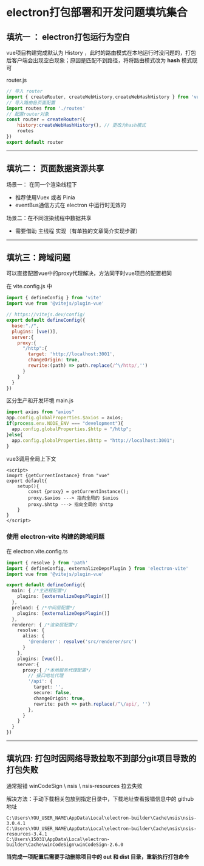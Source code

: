 # electron打包部署和开发问题填坑集合

## 填坑一 ： electron打包运行为空白

vue项目构建完成默认为 History ，此时的路由模式在本地运行时没问题的，打包后客户端会出现空白现象；原因是匹配不到路径，将将路由模式改为 **hash** 模式既可

router.js

```js
// 导入 router
import { createRouter, createWebHistory,createWebHashHistory } from 'vue-router'
// 导入路由各页面配置
import routes from './routes'
// 配置router对象
const router = createRouter({
    history:createWebHashHistory(), // 更改为hash模式
    routes
})
export default router
```

---

## 填坑二： 页面数据资源共享

场景一： 在同一个渲染线程下

- 推荐使用Vuex 或者 Pinia
- eventBus通信方式在 electron 中运行时无效的

场景二：在不同渲染线程中数据共享

- 需要借助 主线程 实现（有单独的文章简介实现步骤）

---

## 填坑三：跨域问题

可以直接配置vue中的proxy代理解决，方法同平时vue项目的配置相同

在 vite.config.js 中

```javascript
import { defineConfig } from 'vite'
import vue from '@vitejs/plugin-vue'

// https://vitejs.dev/config/
export default defineConfig({
  base:"./",
  plugins: [vue()],
  server:{
    proxy:{
      "/http":{
        target: 'http://localhost:3001',
        changeOrigin: true,
        rewrite:(path) => path.replace(/^\/http/,'')
      }
    }
  }
})

```

区分生产和开发环境 main.js

```javascript
import axios from "axios"
app.config.globalProperties.$axios = axios;
if(process.env.NODE_ENV === "development"){
  app.config.globalProperties.$http = "/http";
}else{
  app.config.globalProperties.$http = "http://localhost:3001";
}
```

vue3调用全局上下文

```vue
<script>
imoprt {getCurrentInstance} from "vue"
export default{
    setup(){
        const {proxy} = getCurrentInstance();
        proxy.$axios ---> 指向全局的 $axios
        proxy.$http ---> 指向全局的 $http
    }
}
</script>
```

### 使用 electron-vite 构建的跨域问题

在 electron.vite.config.ts

```ts
import { resolve } from 'path'
import { defineConfig, externalizeDepsPlugin } from 'electron-vite'
import vue from '@vitejs/plugin-vue'

export default defineConfig({
  main: { /*主进程配置*/
    plugins: [externalizeDepsPlugin()]
  },
  preload: { /*中间层配置*/
    plugins: [externalizeDepsPlugin()]
  },
  renderer: { /*渲染层配置*/
    resolve: {
      alias: {
        '@renderer': resolve('src/renderer/src')
      }
    },
    plugins: [vue()],
    server:{ 
      proxy:{ /*本地服务代理配置*/
        // 接口地址代理
        '/api': {
          target: '',
          secure: false,
          changeOrigin: true,
          rewrite: path => path.replace(/^\/api/, '')
        },
      }
    }
  }
})

```

---

## 填坑四: 打包时因网络导致拉取不到部分git项目导致的打包失败

通常报错 winCodeSign \ nsis \ nsis-resources 拉去失败

解决方法：手动下载相关包放到指定目录中，下载地址查看报错信息中的 github 地址

```shel
C:\Users\YOU_USER_NAME\AppData\Local\electron-builder\Cache\nsis\nsis-3.0.4.1
C:\Users\YOU_USER_NAME\AppData\Local\electron-builder\Cache\nsis\nsis-resources-3.4.1
C:\Users\15031\AppData\Local\electron-builder\Cache\winCodeSign\winCodeSign-2.6.0
```

**当完成一项配置后需要手动删除项目中的 out 和 dist 目录，重新执行打包命令**

